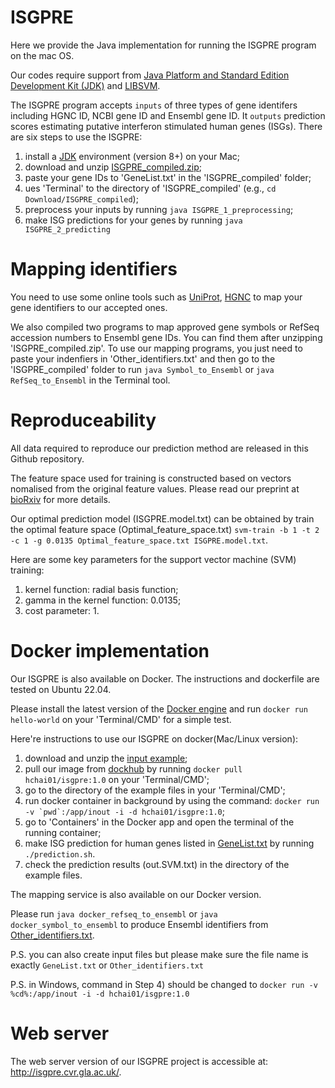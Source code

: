 # ISGPRE
Here we provide the Java implementation for running the ISGPRE program on the mac OS. 

Our codes require support from [Java Platform and Standard Edition Development Kit (JDK)](https://www.oracle.com/java/technologies/downloads/#jdk17-mac) and [LIBSVM](https://www.csie.ntu.edu.tw/~cjlin/libsvm/).

The ISGPRE program accepts `inputs` of three types of gene identifers including HGNC ID, NCBI gene ID and Ensembl gene ID. It `outputs` prediction scores estimating putative interferon stimulated human genes (ISGs). There are six steps to use the ISGPRE:

1) install a [JDK](https://www.oracle.com/java/technologies/downloads/#jdk17-mac) environment (version 8+) on your Mac;
2) download and unzip [ISGPRE_compiled.zip](https://github.com/HChai01/ISGPRE/blob/main/ISGPRE_compiled.zip);
3) paste your gene IDs to 'GeneList.txt' in the 'ISGPRE_compiled' folder;
4) ues 'Terminal' to the directory of 'ISGPRE_compiled' (e.g., `cd Download/ISGPRE_compiled`);
5) preprocess your inputs by running `java ISGPRE_1_preprocessing`;
6) make ISG predictions for your genes by running `java ISGPRE_2_predicting`

# Mapping identifiers
You need to use some online tools such as [UniProt](https://www.uniprot.org/uploadlists/), [HGNC](https://biomart.genenames.org/martform/#!/default/HGNC?datasets=hgnc_gene_mart) to map your gene identifiers to our accepted ones. 

We also compiled two programs to map approved gene symbols or RefSeq accession numbers to Ensembl gene IDs. You can find them after unzipping 'ISGPRE_compiled.zip'. To use our mapping programs, you just need to paste your indenfiers in 'Other_identifiers.txt' and then go to the 'ISGPRE_compiled' folder to run `java Symbol_to_Ensembl` or `java RefSeq_to_Ensembl` in the Terminal tool.

# Reproduceability
All data required to reproduce our prediction method are released in this Github repository. 

The feature space used for training is constructed based on vectors nomalised from the original feature values. Please read our preprint at [bioRxiv](https://doi.org/10.1101/2021.10.08.463622) for more details.

Our optimal prediction model (ISGPRE.model.txt) can be obtained by train the optimal feature space (Optimal_feature_space.txt) `svm-train -b 1 -t 2 -c 1 -g 0.0135 Optimal_feature_space.txt ISGPRE.model.txt`.

Here are some key parameters for the support vector machine (SVM) training:
1) kernel function: radial basis function;
2) gamma in the kernel function: 0.0135;
3) cost parameter: 1.

# Docker implementation
Our ISGPRE is also available on Docker. The instructions and dockerfile are tested on Ubuntu 22.04. 

Please install the latest version of the [Docker engine](https://www.docker.com/) and run `docker run hello-world` on your 'Terminal/CMD' for a simple test.

Here're instructions to use our ISGPRE on docker(Mac/Linux version):
1) download and unzip the [input example](https://github.com/HChai01/ISGPRE/blob/main/docker-test-files/docker-test-files.zip); 
2) pull our image from [dockhub](https://hub.docker.com/) by running `docker pull hchai01/isgpre:1.0` on your 'Terminal/CMD';
3) go to the directory of the example files in your 'Terminal/CMD';
4) run docker container in background by using the command: ``docker run -v `pwd`:/app/inout -i -d hchai01/isgpre:1.0``; 
5) go to 'Containers' in the Docker app and open the terminal of the running container;
6) make ISG prediction for human genes listed in [GeneList.txt](https://github.com/HChai01/ISGPRE/blob/main/docker-test-files/GeneList.txt) by running `./prediction.sh`.
7) check the prediction results (out.SVM.txt) in the directory of the example files.

The mapping service is also available on our Docker version.

Please run `java docker_refseq_to_ensembl` or `java docker_symbol_to_ensembl` to produce Ensembl identifiers from [Other_identifiers.txt](https://github.com/HChai01/ISGPRE/blob/main/docker-test-files/Other_identifiers.txt).

P.S. you can also create input files but please make sure the file name is exactly `GeneList.txt` or `Other_identifiers.txt`

P.S. in Windows, command in Step 4) should be changed to `docker run -v %cd%:/app/inout -i -d hchai01/isgpre:1.0`

# Web server
The web server version of our ISGPRE project is accessible at: http://isgpre.cvr.gla.ac.uk/.
